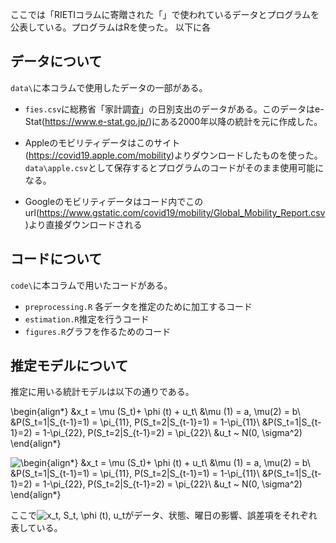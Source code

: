 ここでは「RIETIコラムに寄贈された「」で使われているデータとプログラムを公表している。プログラムはRを使った。
以下に各

## データについて
`data\`に本コラムで使用したデータの一部がある。

* `fies.csv`に総務省「家計調査」の日別支出のデータがある。このデータはe-Stat(https://www.e-stat.go.jp/)にある2000年以降の統計を元に作成した。

* Appleのモビリティデータはこのサイト(https://covid19.apple.com/mobility)よりダウンロードしたものを使った。`data\apple.csv`として保存するとプログラムのコードがそのまま使用可能になる。
* Googleのモビリティデータはコード内でこのurl(https://www.gstatic.com/covid19/mobility/Global_Mobility_Report.csv)より直接ダウンロードされる

## コードについて
`code\`に本コラムで用いたコードがある。
* `preprocessing.R`
各データを推定のために加工するコード
* `estimation.R`推定を行うコード
* `figures.R`グラフを作るためのコード


## 推定モデルについて

推定に用いる統計モデルは以下の通りである。

\begin{align*}
&x_t = \mu (S_t)+ \phi (t) + u_t\\
&\mu (1) = a, \mu(2) = b\\
&P(S_t=1|S_{t-1}=1) = \pi_{11}, P(S_t=2|S_{t-1}=1) = 1-\pi_{11}\\
&P(S_t=1|S_{t-1}=2) = 1-\pi_{22}, P(S_t=2|S_{t-1}=2) = \pi_{22}\\
&u_t ~ N(0, \sigma^2)
\end{align*}

![\begin{align*}
&x_t = \mu (S_t)+ \phi (t) + u_t\\
&\mu (1) = a, \mu(2) = b\\
&P(S_t=1|S_{t-1}=1) = \pi_{11}, P(S_t=2|S_{t-1}=1) = 1-\pi_{11}\\
&P(S_t=1|S_{t-1}=2) = 1-\pi_{22}, P(S_t=2|S_{t-1}=2) = \pi_{22}\\
&u_t ~ N(0, \sigma^2)
\end{align*}](https://render.githubusercontent.com/render/math?math=%5Cdisplaystyle+%5Cbegin%7Balign%2A%7D%0A%26x_t+%3D+%5Cmu+%28S_t%29%2B+%5Cphi+%28t%29+%2B+u_t%5C%5C%0A%26%5Cmu+%281%29+%3D+a%2C+%5Cmu%282%29+%3D+b%5C%5C%0A%26P%28S_t%3D1%7CS_%7Bt-1%7D%3D1%29+%3D+%5Cpi_%7B11%7D%2C+P%28S_t%3D2%7CS_%7Bt-1%7D%3D1%29+%3D+1-%5Cpi_%7B11%7D%5C%5C%0A%26P%28S_t%3D1%7CS_%7Bt-1%7D%3D2%29+%3D+1-%5Cpi_%7B22%7D%2C+P%28S_t%3D2%7CS_%7Bt-1%7D%3D2%29+%3D+%5Cpi_%7B22%7D%5C%5C%0A%26u_t+%7E+N%280%2C+%5Csigma%5E2%29%0A%5Cend%7Balign%2A%7D)

ここで![x_t, S_t, \phi (t), u_t](https://render.githubusercontent.com/render/math?math=%5Cdisplaystyle+x_t%2C+S_t%2C+%5Cphi+%28t%29%2C+u_t)がデータ、状態、曜日の影響、誤差項をそれぞれ表している。